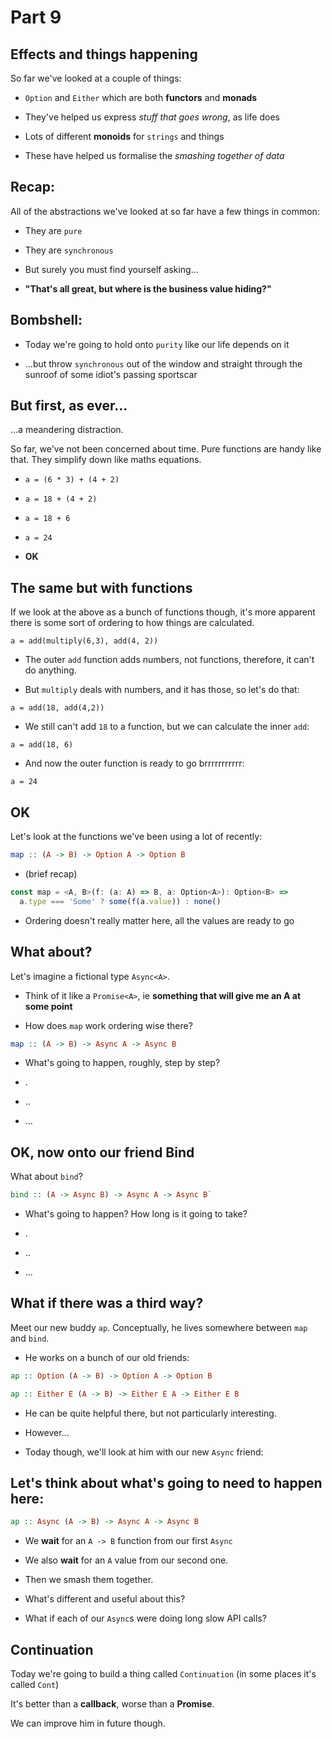 # Part 9

## Effects and things happening

So far we've looked at a couple of things:

- `Option` and `Either` which are both **functors** and **monads**

- They've helped us express _stuff that goes wrong_, as life does

- Lots of different **monoids** for `strings` and things

- These have helped us formalise the _smashing together of data_

## Recap:

All of the abstractions we've looked at so far have a few things in common:

- They are `pure`

- They are `synchronous`

- But surely you must find yourself asking...

- **"That's all great, but where is the business value hiding?"**

## Bombshell:

- Today we're going to hold onto `purity` like our life depends on it

- ...but throw `synchronous` out of the window and straight through the sunroof of some
  idiot's passing sportscar

## But first, as ever...

...a meandering distraction.

So far, we've not been concerned about time. Pure functions are handy like
that. They simplify down like maths equations.

- `a = (6 * 3) + (4 + 2)`

- `a = 18 + (4 + 2)`

- `a = 18 + 6`

- `a = 24`

- **OK**

## The same but with functions

If we look at the above as a bunch of functions though, it's more apparent
there is some sort of ordering to how things are calculated.

`a = add(multiply(6,3), add(4, 2))`

- The outer `add` function adds numbers, not functions, therefore, it can't do
  anything.

- But `multiply` deals with numbers, and it has those, so let's do that:

`a = add(18, add(4,2))`

- We still can't add `18` to a function, but we can calculate the inner `add`:

`a = add(18, 6)`

- And now the outer function is ready to go brrrrrrrrrrr:

`a = 24`

## OK

Let's look at the functions we've been using a lot of recently:

```haskell
map :: (A -> B) -> Option A -> Option B
```

- (brief recap)

```typescript
const map = <A, B>(f: (a: A) => B, a: Option<A>): Option<B> =>
  a.type === 'Some' ? some(f(a.value)) : none()
```

- Ordering doesn't really matter here, all the values are ready to go

## What about?

Let's imagine a fictional type `Async<A>`.

- Think of it like a `Promise<A>`, ie **something that will give me an A at
  some point**

- How does `map` work ordering wise there?

```haskell
map :: (A -> B) -> Async A -> Async B
```

- What's going to happen, roughly, step by step?

- .

- ..

- ...

## OK, now onto our friend Bind

What about `bind`?

```haskell
bind :: (A -> Async B) -> Async A -> Async B`
```

- What's going to happen? How long is it going to take?

- .

- ..

- ...

## What if there was a third way?

Meet our new buddy `ap`. Conceptually, he lives somewhere between `map` and `bind`.

- He works on a bunch of our old friends:

```haskell
ap :: Option (A -> B) -> Option A -> Option B
```

```haskell
ap :: Either E (A -> B) -> Either E A -> Either E B
```

- He can be quite helpful there, but not particularly interesting.

- However...

- Today though, we'll look at him with our new `Async` friend:

## Let's think about what's going to need to happen here:

```haskell
ap :: Async (A -> B) -> Async A -> Async B
```

- We **wait** for an `A -> B` function from our first `Async`

- We also **wait** for an `A` value from our second one.

- Then we smash them together.

- What's different and useful about this?

- What if each of our `Async`s were doing long slow API calls?

## Continuation

Today we're going to build a thing called `Continuation` (in some places it's
called `Cont`)

It's better than a **callback**, worse than a **Promise**.

We can improve him in future though.
